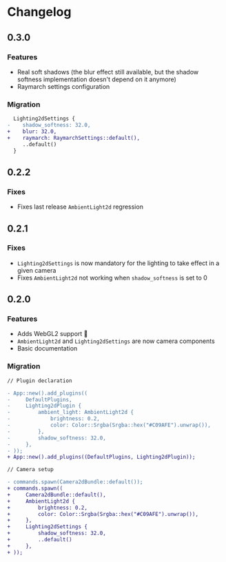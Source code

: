 # Changelog

## 0.3.0

### Features

- Real soft shadows (the blur effect still available, but the shadow softness implementation doesn't depend on it anymore)
- Raymarch settings configuration

### Migration

```diff
  Lighting2dSettings {
-    shadow_softness: 32.0,
+    blur: 32.0,
+    raymarch: RaymarchSettings::default(),
     ..default()
  }
```

## 0.2.2

### Fixes

- Fixes last release `AmbientLight2d` regression

## 0.2.1

### Fixes

- `Lighting2dSettings` is now mandatory for the lighting to take effect in a given camera
- Fixes `AmbientLight2d` not working when `shadow_softness` is set to 0

## 0.2.0

### Features

- Adds WebGL2 support 🎉
- `AmbientLight2d` and `Lighting2dSettings` are now camera components
- Basic documentation

### Migration

```diff
// Plugin declaration

- App::new().add_plugins((
-     DefaultPlugins,
-     Lighting2dPlugin {
-         ambient_light: AmbientLight2d {
-             brightness: 0.2,
-             color: Color::Srgba(Srgba::hex("#C09AFE").unwrap()),
-         },
-         shadow_softness: 32.0,
-     },
- ));
+ App::new().add_plugins((DefaultPlugins, Lighting2dPlugin));

// Camera setup

- commands.spawn(Camera2dBundle::default());
+ commands.spawn((
+     Camera2dBundle::default(),
+     AmbientLight2d {
+         brightness: 0.2,
+         color: Color::Srgba(Srgba::hex("#C09AFE").unwrap()),
+     },
+     Lighting2dSettings {
+         shadow_softness: 32.0,
+         ..default()
+     },
+ ));
```

